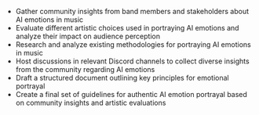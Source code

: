 - Gather community insights from band members and stakeholders about AI emotions in music
- Evaluate different artistic choices used in portraying AI emotions and analyze their impact on audience perception
- Research and analyze existing methodologies for portraying AI emotions in music
- Host discussions in relevant Discord channels to collect diverse insights from the community regarding AI emotions
- Draft a structured document outlining key principles for emotional portrayal
- Create a final set of guidelines for authentic AI emotion portrayal based on community insights and artistic evaluations